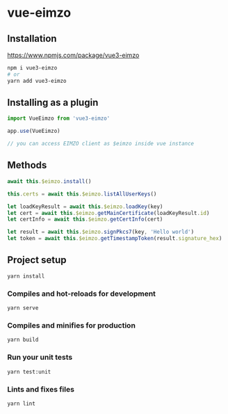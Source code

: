 # vue-eimzo

## Installation
https://www.npmjs.com/package/vue3-eimzo
```sh
npm i vue3-eimzo
# or
yarn add vue3-eimzo
```

## Installing as a plugin
```js
import VueEimzo from 'vue3-eimzo'

app.use(VueEimzo) 

// you can access EIMZO client as $eimzo inside vue instance
```

## Methods
```js
await this.$eimzo.install()

this.certs = await this.$eimzo.listAllUserKeys()

let loadKeyResult = await this.$eimzo.loadKey(key)
let cert = await this.$eimzo.getMainCertificate(loadKeyResult.id)
let certInfo = await this.$eimzo.getCertInfo(cert)

let result = await this.$eimzo.signPkcs7(key, 'Hello world')
let token = await this.$eimzo.getTimestampToken(result.signature_hex)

```

## Project setup
```
yarn install
```

### Compiles and hot-reloads for development
```
yarn serve
```

### Compiles and minifies for production
```
yarn build
```

### Run your unit tests
```
yarn test:unit
```

### Lints and fixes files
```
yarn lint
```
